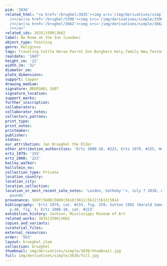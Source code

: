 ```yaml
---
pid: '3836'
related_html: "<a href='/brughel/3835'><img src='/img/derivatives/simple/3835/thumbnail.jpg'
  /></a>|<a href='/brughel/3390'><img src='/img/derivatives/simple/3390/thumbnail.jpg'
  /></a>|<a href='/brughel/3662'><img src='/img/derivatives/simple/3662/thumbnail.jpg'
  /></a>"
related_ids: 3835|3390|3662
label: No Room at the Inn (London)
object_type: Painting
genre: Religious
tags: Traveling Cattle Horse Parrot Inn Burghers Holy_family New_Testament Road Wagon
realdate: '1607'
height_cm: '22'
width_cm: '32'
diameter_cm: 
plate_dimensions: 
support: Copper
drawing_medium: 
signature: BRUEGHEL 1607
signature_location: 
support_marks: 
further_inscription: 
collaborators: 
collaborator_notes: 
collectors_patrons: 
print_type: 
print_notes: 
printmaker: 
publisher: 
states: 
our_attribution: Jan Brueghel the Elder
other_attribution_authorities: 'Ertz 2008-10, #223, Ertz 1979, #155, Honig database'
ertz_1979: '155'
ertz_2008: '223'
bailey_walker: 
hollstein_no: 
collection_type: Private
location_country: 
location_city: 
location_collection: 
location_or_most_recent_sale_notes: 'London, Sotheby''s, July 7 2010, #13, for 1,609,250
  pounds'
provenance: 5607|5608|5609|5610|5611|5612|5613|5614
bibliography: 'Ertz 1979, cat. #155, fig. 259; Sutton 1992 (Harold Samuel Collection),
  p.40, fig. 3; Ertz 2008-10, cat. #223'
exhibition_history: Jackson, Mississippi Museum of Art
related_works: 3835|3390|3662
copies_and_variants: 
curatorial_files: 
external_resources: 
order: '563'
layout: brueghel_item
collection: brueghel
thumbnail: img/derivatives/simple/3836/thumbnail.jpg
full: img/derivatives/simple/3836/full.jpg
---
```

